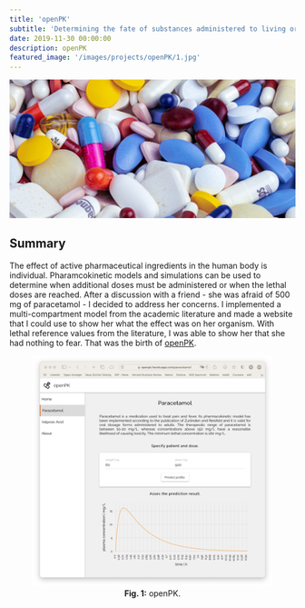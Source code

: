 ```yaml
---
title: 'openPK'
subtitle: 'Determining the fate of substances administered to living organisms.'
date: 2019-11-30 00:00:00
description: openPK
featured_image: '/images/projects/openPK/1.jpg'
---
```


![](/images/projects/openPK/1.jpg)

## Summary

The effect of active pharmaceutical ingredients in the human body is individual. Pharamcokinetic models and simulations can be used to determine when additional doses must be administered or when the lethal doses are reached. After a discussion with a friend - she was afraid of 500 mg of paracetamol - I decided to address her concerns. I implemented a multi-compartment model from the academic literature and made a website that I could use to show her what the effect was on her organism. With lethal reference values from the literature, I was able to show her that she had nothing to fear. That was the birth of [openPK](https://openpk.herokuapp.com/home).

<center>
<figure>
<img src="/images/projects/openPK/screenshot.png" width="800">
<figcaption><b>Fig. 1:</b> openPK.</figcaption>
</figure>
</center>
